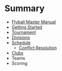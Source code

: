 # Summary

* [Flyball Master Manual](README.md)
* [Getting Started](getting_started.md)
* [Tournament](tournament.md)
* [Divisions](divisions.md)
* [Schedule](tournament_schedule.md)
   * [Conflict Resolution](conflict_resolution.md)
* [Clubs](clubs.md)
* Teams
* Scoring

